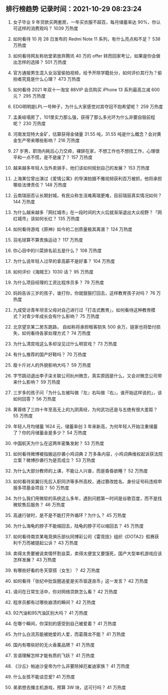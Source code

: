 
## 排行榜趋势 记录时间：2021-10-29 08:23:24
  
  1. 女子毕业 9 年贷款买两套房，一年买衣服不超百，每月储蓄率达 90%，你认可这样的消费观吗？ 1039 万热度
    
  2. 如何看待 10 月 28 日发布的 Redmi Note 11 系列，有什么亮点和不足？ 538 万热度
    
  3. 如何看待网友称劝堂弟放弃腾讯 40 万的 offer 转而回家考公，如果是你会做出怎样的选择？ 501 万热度
    
  4. 官方通报男生混入女浴室偷拍视频，给予开除学籍处分，如何评价其行为？偷拍者究竟是什么心理？ 473 万热度
    
  5. 如何看待 2021 年双十一淘宝 88VIP 会员购买 iPhone 13 系列最高立减 600 元？ 295 万热度
    
  6. EDG明明是LPL一号种子，为什么大家感觉对其夺冠不抱希望呢？ 259 万热度
    
  7. 孟美岐塌房了，101里实力那么强，获得了那么多光环为什么非要自毁前程呢？ 230 万热度
    
  8. 河南发现特大金矿，估算获得金储量 31.55 吨，31.55 吨是什么概念？会对黄金生产带来哪些影响？ 216 万热度
    
  9. 27 岁男，职场内耗后心力交瘁，裸辞在家，不想工作也不想找工作，心理很平和一点不慌，是不是废了？ 157 万热度
    
  10. 越来越多年轻人当外卖骑手，他们该如何规划自己的发展？ 153 万热度
    
  11. 上海某位曾出演过《爱情公寓》的导演拍摄不雅视频获利百万被抓，他将承担哪些法律责任？ 148 万热度
    
  12. 云南瑞丽否认长期封城，有民众称生活难离瑞更难，目前瑞丽真实情况如何？ 144 万热度
    
  13. 为什么越来越多「网红城市」在一段时间的大火后就渐渐退出大众视野？「网红城市」该如何长红？ 135 万热度
    
  14. 如何看待游戏《原神》如今的二创质量极其离谱？ 124 万热度
    
  15. 羽毛球算不算贵族运动？ 117 万热度
    
  16. 你心目中的川菜排名前五是什么？ 108 万热度
    
  17. 为什么说年轻人过早的拿高薪不是好事？ 104 万热度
    
  18. 如何评价《海贼王》1030 话？ 95 万热度
    
  19. 为什么项目经理的工资比程序员多？ 79 万热度
    
  20. 妈妈告诉三岁的孩子，谁打你，你就狠狠打回去，这样教育孩子对吗？ 76 万热度
    
  21. 九成受访青年坦言父母对自己进行过「打击式教育」，如何看待这种教育模式？对青少年成长会有什么影响？ 75 万热度
    
  22. 北京望京某二房东跑路， 自如称将承担租客损失 500 余万，链家也将垫付损失，如何看待各家处理方式？ 74 万热度
    
  23. 为什么清宫戏这么多却没见过什么明宫戏？ 73 万热度
    
  24. 有什么推荐的国产好鞋吗？ 70 万热度
    
  25. 瘦十斤对人的外貌影响大吗？ 59 万热度
    
  26. 字节跳动退出李子柒关联公司杭州微念，真实原因是什么，又会对微念公司带来什么影响？ 59 万热度
    
  27. 三岁多的孩子问「为什么左被叫做『左』右叫做『右』，谁开始这样说的」，该如何回答？ 56 万热度
    
  28. 黄蓉练了三四十年至高无上的九阴真经，为何武功还是与五绝有很大差距？ 55 万热度
    
  29. 年轻人月均储蓄 1624 元，储蓄率创 3 年来新高，为何年轻人开始注重储蓄了？你的月储蓄金是多少？ 54 万热度
    
  30. 中国航天为什么在这两年密集发射？ 53 万热度
    
  31. 如何看待微博被指搬运抄袭小鸡词典 2 万多条内容，小鸡词典维权起诉获法院立案？微博抄袭行为是否成立？ 53 万热度
    
  32. 为什么大部分教师的上课，不能让人兴奋，而是昏昏欲睡？ 52 万热度
    
  33. 如何看待吴冀衍先后入职同济等多所高校，通过篡改姓名、身份证号码违规申报多项基金项目？ 50 万热度
    
  34. 为什么我们用微软的系统这么多年，遇到问题第一时间是谷歌百度，而不是找微软售后服务？ 46 万热度
    
  35. 高速行驶时，是不是不能打开外循环？为什么？ 45 万热度
    
  36. 为什么海龟的脖子不能缩回去，陆龟的脖子可以缩回去？ 45 万热度
    
  37. 如何看待南京某电竞俱乐部伙同博彩公司《雷竞技》组织《DOTA2》假赛获利千万而被提起公诉？ 43 万热度
    
  38. 卖得太贵要被说卖情怀割韭菜，卖得太便宜又要饿死，国产大型单机游戏应该怎样发展？ 43 万热度
    
  39. 有哪些好看的冬天穿搭（女生）？ 42 万热度
    
  40. 如何看待「张纪中批饭圈追星是劣币驱逐良币」这一发言？ 42 万热度
    
  41. 请问在日常生活中，你对网络贷款怎么看？ 42 万热度
    
  42. 程序员都有过哪些崩溃的瞬间？ 42 万热度
    
  43. 92汽油和95汽油区别大吗？ 41 万热度
    
  44. 在哪个瞬间，你深刻的感受到自己被爱着？ 41 万热度
    
  45. 为什么白流苏能被她爱的人爱，而葛薇龙不能？ 41 万热度
    
  46. 国内有哪些好的无火香薰品牌？ 41 万热度
    
  47. 言语理解怎样才能有质的飞跃？ 41 万热度
    
  48. 《沙丘》帕迪沙皇帝为什么非要除掉厄崔迪家族？ 41 万热度
    
  49. 什么女孩不能谈恋爱? 41 万热度
    
  50. 弟弟想去播主机游戏，预算 3W 块，这可行吗？ 41 万热度
    